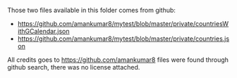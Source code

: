 Those two files available in this folder comes from github: 

* https://github.com/amankumar8/mytest/blob/master/private/countriesWithGCalendar.json
* https://github.com/amankumar8/mytest/blob/master/private/countries.json

All credits goes to https://github.com/amankumar8 files were found through github search, there was no license
attached.